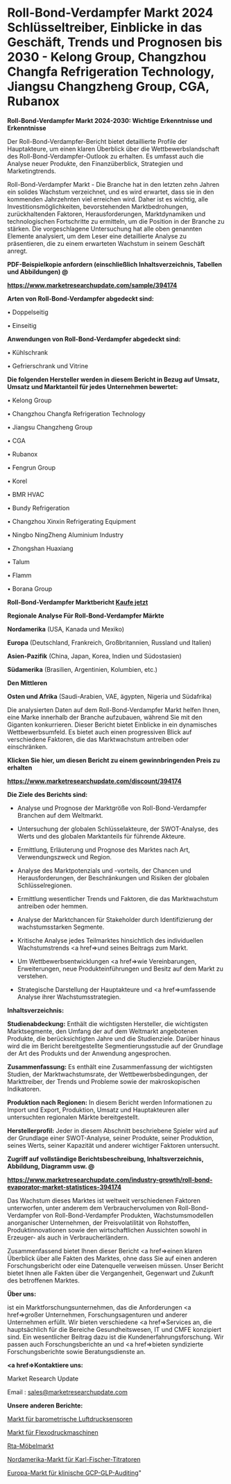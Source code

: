 # Roll-Bond-Verdampfer Markt 2024 Schlüsseltreiber, Einblicke in das Geschäft, Trends und Prognosen bis 2030 - Kelong Group, Changzhou Changfa Refrigeration Technology, Jiangsu Changzheng Group, CGA, Rubanox

<strong>Roll-Bond-Verdampfer Markt 2024-2030: Wichtige Erkenntnisse und Erkenntnisse</strong>

Der Roll-Bond-Verdampfer-Bericht bietet detaillierte Profile der Hauptakteure, um einen klaren Überblick über die Wettbewerbslandschaft des Roll-Bond-Verdampfer-Outlook zu erhalten. Es umfasst auch die Analyse neuer Produkte, den Finanzüberblick, Strategien und Marketingtrends.

Roll-Bond-Verdampfer Markt - Die Branche hat in den letzten zehn Jahren ein solides Wachstum verzeichnet, und es wird erwartet, dass sie in den kommenden Jahrzehnten viel erreichen wird. Daher ist es wichtig, alle Investitionsmöglichkeiten, bevorstehenden Marktbedrohungen, zurückhaltenden Faktoren, Herausforderungen, Marktdynamiken und technologischen Fortschritte zu ermitteln, um die Position in der Branche zu stärken. Die vorgeschlagene Untersuchung hat alle oben genannten Elemente analysiert, um dem Leser eine detaillierte Analyse zu präsentieren, die zu einem erwarteten Wachstum in seinem Geschäft anregt.



<strong><b>PDF-Beispielkopie anfordern (einschließlich Inhaltsverzeichnis, Tabellen und Abbildungen) @ </b></strong>

<strong><a href=https://www.marketresearchupdate.com/sample/394174>

<strong>https://www.marketresearchupdate.com/sample/394174</u></a></strong></strong>



<strong>Arten von Roll-Bond-Verdampfer abgedeckt sind:</strong>

• Doppelseitig

• Einseitig



<strong>Anwendungen von Roll-Bond-Verdampfer abgedeckt sind:</strong>

• Kühlschrank

• Gefrierschrank und Vitrine



<strong>Die folgenden Hersteller werden in diesem Bericht in Bezug auf Umsatz, Umsatz und Marktanteil für jedes Unternehmen bewertet:</strong>

• Kelong Group

• Changzhou Changfa Refrigeration Technology

• Jiangsu Changzheng Group

• CGA

• Rubanox

• Fengrun Group

• Korel

• BMR HVAC

• Bundy Refrigeration

• Changzhou Xinxin Refrigerating Equipment

• Ningbo NingZheng Aluminium Industry

• Zhongshan Huaxiang

• Talum

• Flamm

• Borana Group



<strong>Roll-Bond-Verdampfer Marktbericht <a href=https://www.marketresearchupdate.com/buynow/394174>Kaufe jetzt</a></strong>



<strong>Regionale Analyse Für Roll-Bond-Verdampfer Märkte</strong>



<strong>Nordamerika</strong> (USA, Kanada und Mexiko)



<strong>Europa</strong> (Deutschland, Frankreich, Großbritannien, Russland und Italien)



<strong>Asien-Pazifik</strong> (China, Japan, Korea, Indien und Südostasien)



<strong>Südamerika</strong> (Brasilien, Argentinien, Kolumbien, etc.)



<strong>Den Mittleren</strong> 

<strong>Osten und Afrika</strong> (Saudi-Arabien, VAE, ägypten, Nigeria und Südafrika)

Die analysierten Daten auf dem Roll-Bond-Verdampfer Markt helfen Ihnen, eine Marke innerhalb der Branche aufzubauen, während Sie mit den Giganten konkurrieren. Dieser Bericht bietet Einblicke in ein dynamisches Wettbewerbsumfeld. Es bietet auch einen progressiven Blick auf verschiedene Faktoren, die das Marktwachstum antreiben oder einschränken.



<strong>Klicken Sie hier, um diesen Bericht zu einem gewinnbringenden Preis zu erhalten
</strong>

<strong><a href=https://www.marketresearchupdate.com/discount/394174>https://www.marketresearchupdate.com/discount/394174</b></u></strong></a>



<strong>Die Ziele des Berichts sind:</strong>

- Analyse und Prognose der Marktgröße von Roll-Bond-Verdampfer Branchen auf dem Weltmarkt.

- Untersuchung der globalen Schlüsselakteure, der SWOT-Analyse, des Werts und des globalen Marktanteils für führende Akteure.

- Ermittlung, Erläuterung und Prognose des Marktes nach Art, Verwendungszweck und Region.

- Analyse des Marktpotenzials und -vorteils, der Chancen und Herausforderungen, der Beschränkungen und Risiken der globalen Schlüsselregionen.

- Ermittlung wesentlicher Trends und Faktoren, die das Marktwachstum antreiben oder hemmen.

- Analyse der Marktchancen für Stakeholder durch Identifizierung der wachstumsstarken Segmente.

- Kritische Analyse jedes Teilmarktes hinsichtlich des individuellen Wachstumstrends <a href=>und</a> seines Beitrags zum Markt.

- Um Wettbewerbsentwicklungen <a href=>wie</a> Vereinbarungen, Erweiterungen, neue Produkteinführungen und Besitz auf dem Markt zu verstehen.

- Strategische Darstellung der Hauptakteure und <a href=>umfas</a>sende Analyse ihrer Wachstumsstrategien.



<strong>Inhaltsverzeichnis:</strong>



<strong>Studienabdeckung:</strong> Enthält die wichtigsten Hersteller, die wichtigsten Marktsegmente, den Umfang der auf dem Weltmarkt angebotenen Produkte, die berücksichtigten Jahre und die Studienziele. Darüber hinaus wird die im Bericht bereitgestellte Segmentierungsstudie auf der Grundlage der Art des Produkts und der Anwendung angesprochen.



<strong>Zusammenfassung:</strong> Es enthält eine Zusammenfassung der wichtigsten Studien, der Marktwachstumsrate, der Wettbewerbsbedingungen, der Markttreiber, der Trends und Probleme sowie der makroskopischen Indikatoren.



<strong>Produktion nach Regionen:</strong> In diesem Bericht werden Informationen zu Import und Export, Produktion, Umsatz und Hauptakteuren aller untersuchten regionalen Märkte bereitgestellt.



<strong>Herstellerprofil:</strong> Jeder in diesem Abschnitt beschriebene Spieler wird auf der Grundlage einer SWOT-Analyse, seiner Produkte, seiner Produktion, seines Werts, seiner Kapazität und anderer wichtiger Faktoren untersucht.



<strong><b>Zugriff auf vollständige Berichtsbeschreibung, Inhaltsverzeichnis, Abbildung, Diagramm usw. @ </b></strong>

<strong><a href=https://www.marketresearchupdate.com/industry-growth/roll-bond-evaporator-market-statistices-394174>https://www.marketresearchupdate.com/industry-growth/roll-bond-evaporator-market-statistices-394174</a></strong>

Das Wachstum dieses Marktes ist weltweit verschiedenen Faktoren unterworfen, unter anderem dem Verbrauchervolumen von Roll-Bond-Verdampfer von Roll-Bond-Verdampfer Produkten, Wachstumsmodellen anorganischer Unternehmen, der Preisvolatilität von Rohstoffen, Produktinnovationen sowie den wirtschaftlichen Aussichten sowohl in Erzeuger- als auch in Verbraucherländern.

Zusammenfassend bietet Ihnen dieser Bericht <a href=>einen</a> klaren Überblick über alle Fakten des Marktes, ohne dass Sie auf einen anderen Forschungsbericht oder eine Datenquelle verweisen müssen. Unser Bericht bietet Ihnen alle Fakten über die Vergangenheit, Gegenwart und Zukunft des betroffenen Marktes.



<strong>Über uns:</strong>

 ist ein Marktforschungsunternehmen, das die Anforderungen <a href=>großer</a> Unternehmen, Forschungsagenturen und anderer Unternehmen erfüllt. Wir bieten verschiedene <a href=>Services</a> an, die hauptsächlich für die Bereiche Gesundheitswesen, IT und CMFE konzipiert sind. Ein wesentlicher Beitrag dazu ist die Kundenerfahrungsforschung. Wir passen auch Forschungsberichte an und <a href=>bieten</a> syndizierte Forschungsberichte sowie Beratungsdienste an.



<strong><a href=>Kontaktiere uns:</a></strong>

Market Research Update

Email : sales@marketresearchupdate.com



<strong>Unsere anderen Berichte:</strong>

<a href=https://www.linkedin.com/pulse/barometric-air-pressure-sensor-bap-market-expects>Markt für barometrische Luftdrucksensoren</a>

<a href=https://www.linkedin.com/pulse/flexographic-printing-machine-market-report-2023>Markt für Flexodruckmaschinen</a>

<a href=https://www.linkedin.com/pulse/rta-furniture-market-outlooks-2023-size-shares>Rta-Möbelmarkt</a>

<a href=https://www.linkedin.com/pulse/north-america-karl-fischer-titrator-market-2023>Nordamerika-Markt für Karl-Fischer-Titratoren</a>

<a href=https://www.linkedin.com/pulse/europe-clinical-gcp-glp-auditing-market-2023>Europa-Markt für klinische GCP-GLP-Auditing</a>"
